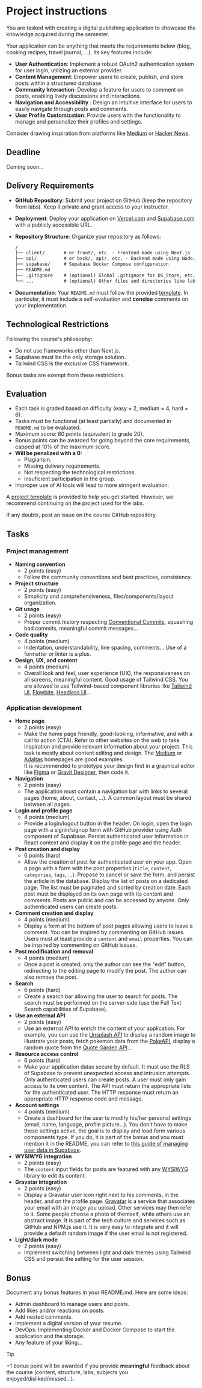 
# Project instructions

You are tasked with creating a digital publishing application to showcase the knowledge acquired during the semester.

Your application can be anything that meets the requirements below (blog, cooking recipes, travel journal, ...). Its key features include:

* **User Authentication**: Implement a robust OAuth2 authentication system for user login, utilizing an external provider.
* **Content Management**: Empower users to create, publish, and store posts within a structured database.
* **Community Interaction**: Develop a feature for users to comment on posts, enabling lively discussions and interactions.
* **Navigation and Accessibility** : Design an intuitive interface for users to easily navigate through posts and comments.
* **User Profile Customization**: Provide users with the functionality to manage and personalize their profiles and settings.

Consider drawing inspiration from platforms like [Medium](https://medium.com/creators) or [Hacker News](https://news.ycombinator.com/).

## Deadline

Coming soon...

## Delivery Requirements

* **GitHub Repository**: Submit your project on GitHub (keep the repository from labs). Keep it private and grant access to your instructor.
* **Deployment**: Deploy your application on [Vercel.com](https://vercel.com) and [Supabase.com](https://supabase.com/) with a publicly accessible URL.
* **Repository Structure**: Organize your repository as follows:
  
  ```txt
  /
  ├── client/       # or front/, etc. - Frontend made using Next.js
  ├── api/          # or back/, api/, etc. - Backend made using Node.js/Express
  ├── supabase/     # Supabase Docker Compose configuration
  ├── README.md
  ├── .gitignore    # (optional) Global .gitignore for DS_Store, etc.
  └── ...           # (optional) Other files and directories like labs notes, LICENSE, etc.
  ```

* **Documentation**: Your `README.md` must follow the provided [template](./project-template/README.md). In particular, it must include a self-evaluation and **concise** comments on your implementation.

## Technological Restrictions

Following the course's philosophy:

* Do not use frameworks other than Next.js.
* Supabase must be the only storage solution.
* Tailwind CSS is the exclusive CSS framework.

Bonus tasks are exempt from these restrictions.

## Evaluation

* Each task is graded based on difficulty (easy = 2, medium = 4, hard = 6).
* Tasks must be functional (at least partially) and documented in `README.md` to be evaluated.
* Maximum score: 60 points (equivalent to grade 20).
* Bonus points can be awarded for going beyond the core requirements, capped at 10% of the maximum score.
* **Will be penalized with a 0:**
  * Plagiarism.
  * Missing delivery requirements.
  * Not respecting the technological restrictions.
  * Insuficient participation in the group.
* Improper use of AI tools will lead to more stringent evaluation.

A [project template](./project-template) is provided to help you get started. However, we recommend continuing on the project used for the labs.

If any doubts, post an issue on the course GitHub repository.

## Tasks

### Project management

* **Naming convention**
  * 2 points (easy)
  * Follow the community conventions and best practices, consistency.
* **Project structure**
  * 2 points (easy)
  * Simplicity and comprehensiveness, files/components/layout organization.
* **Git usage**
  * 2 points (easy)
  * Proper commit history respecting [Conventional Commits](https://www.conventionalcommits.org/en/v1.0.0/), squashing bad commits, meaningful commit messages...
* **Code quality**
  * 4 points (medium)
  * Indentation, understandability, line spacing, comments... Use of a formatter or linter is a plus.
* **Design, UX, and content**
  * 4 points (medium)
  * Overall look and feel, user experience (UX), the responsiveness on all screens, meaningful content. Good usage of Tailwind CSS. You are allowed to use Tailwind-based component libraries like [Tailwind UI](https://tailwindui.com), [Flowbite](https://flowbite.com/), [Headless UI](https://headlessui.com/)...

### Application development

* **Home page**
  * 2 points (easy)
  * Make the home page friendly, good-looking, informative, and with a call to action (CTA). Refer to other websites on the web to take inspiration and provide relevant information about your project. This task is mostly about content editing and design. The [Medium](https://medium.com/) or [Adaltas](https://www.adaltas.com/) homepages are good examples.  
  It is recommended to prototype your design first in a graphical editor like [Figma](https://www.figma.com/) or [Gravit Designer](https://www.designer.io/en/), then code it.
* **Navigation**
  * 2 points (easy)
  * The application must contain a navigation bar with links to several pages (home, about, contact, ...). A common layout must be shared between all pages.
* **Login and profile page**
  * 4 points (medium)
  * Provide a login/logout button in the header. On login, open the login page with a signin/signup form with GitHub provider using Auth component of Supabase. Persist authenticated user information in React context and display it on the profile page and the header.
* **Post creation and display**
  * 6 points (hard)
  * Allow the creation of post for authenticated user on your app. Open a page with a form with the post properties (`title`, `content`, `categories`, `tags`, ...). Propose to cancel or save the form, and persist the article in the database. Display the list of posts on a dedicated page. The list must be paginated and sorted by creation date. Each post must be displayed on its own page with its content and comments. Posts are public and can be accessed by anyone. Only authenticated users can create posts.
* **Comment creation and display**
  * 4 points (medium)
  * Display a form at the bottom of post pages allowing users to leave a comment. You can be inspired by commenting on GitHub issues. Users must at least provide a `content` and `email` properties. You can be inspired by commenting on GitHub issues.
* **Post modification and removal**
  * 4 points (medium)
  * Once a post is created, only the author can see the "edit" button, redirecting to the editing page to modify the post. The author can also remove the post.
* **Search**
  * 6 points (hard)
  * Create a search bar allowing the user to search for posts. The search must be performed on the server-side (use the Full Text Search capabilities of Supabase).
* **Use an external API**
  * 2 points (easy)
  * Use an external API to enrich the content of your application. For example, you can use the [Unsplash API](https://unsplash.com/developers) to display a random image to illustrate your posts, fetch pokemon data from the [PokeAPI](https://pokeapi.co/), display a random quote from the [Quote Garden API](https://pprathameshmore.github.io/QuoteGarden/)...
* **Resource access control**
  * 6 points (hard)
  * Make your application datas secure by default. It must use the RLS of Supabase to prevent unexpected access and intrusion attempts. Only authenticated users can create posts. A user must only gain access to its own content. The API must return the appropriate lists for the authenticated user. The HTTP response must return an appropriate HTTP response code and message.
* **Account settings**
  * 4 points (medium)
  * Create a dashboard for the user to modify his/her personal settings (email, name, language, profile picture...). You don't have to make these settings active, the goal is to display and load form various components type. If you do, it is part of the bonus and you must mention it in the README, you can refer to [this guide of managing user data in Supabase](https://supabase.com/docs/guides/auth/managing-user-data).
* **WYSIWYG integration**
  * 2 points (easy)
  * The `content` input fields for posts are featured with any [WYSIWYG](https://en.wikipedia.org/wiki/WYSIWYG) library to edit its content.
* **Gravatar integration**
  * 2 points (easy)
  * Display a Gravatar user icon right next to his comments, in the header, and on the profile page. [Gravatar](https://en.gravatar.com/) is a service that associates your email with an image you upload. Other services may then refer to it. Some people choose a photo of themself, while others use an abstract image. It is part of the tech culture and services such as GitHub and NPM.js use it. It is very easy to integrate and it will provide a default random image if the user email is not registered.
* **Light/dark mode**
  * 2 points (easy)
  * Implement switching between light and dark themes using Tailwind CSS and persist the setting for the user session.

## Bonus

Document any bonus features in your README.md. Here are some ideas:

* Admin dashboard to manage users and posts.
* Add likes and/or reactions on posts.
* Add nested comments.
* Implement a digital version of your resume.
* DevOps: Implementing Docker and Docker Compose to start the application and the storage.
* Any feature of your liking...

> [!TIP]  
> +1 bonus point will be awarded if you provide **meaningful** feedback about the course (content, structure, labs, subjects you enjoyed/disliked/missed...).
